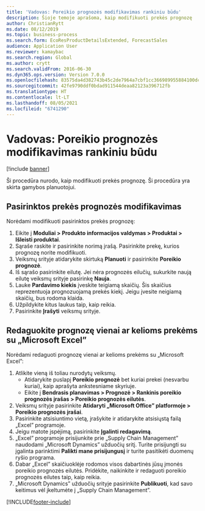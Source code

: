 ```yaml
---
title: 'Vadovas: Poreikio prognozės modifikavimas rankiniu būdu'
description: Šioje temoje aprašoma, kaip modifikuoti prekės prognozę
author: ChristianRytt
ms.date: 08/12/2019
ms.topic: business-process
ms.search.form: EcoResProductDetailsExtended, ForecastSales
audience: Application User
ms.reviewer: kamaybac
ms.search.region: Global
ms.author: crytt
ms.search.validFrom: 2016-06-30
ms.dyn365.ops.version: Version 7.0.0
ms.openlocfilehash: 83575da4d382743b45c2de7964a7cbf1cc366989955884100dcb766a67166cf1
ms.sourcegitcommit: 42fe9790ddf0bdad911544deaa82123a396712fb
ms.translationtype: HT
ms.contentlocale: lt-LT
ms.lasthandoff: 08/05/2021
ms.locfileid: "6741290"
---
```

# <a name="guide-modify-a-demand-forecast-manually"></a>Vadovas: Poreikio prognozės modifikavimas rankiniu būdu

[!include [banner](../../includes/banner.md)]

Ši procedūra nurodo, kaip modifikuoti prekės prognozę. Ši procedūra yra skirta gamybos planuotojui.

## <a name="modify-the-forecast-for-a-selected-item"></a>Pasirinktos prekės prognozės modifikavimas

Norėdami modifikuoti pasirinktos prekės prognozę:

1. Eikite į **Moduliai \> Produkto informacijos valdymas \> Produktai \> Išleisti produktai**.
1. Sąraše raskite ir pasirinkite norimą įrašą. Pasirinkite prekę, kurios prognozę norite modifikuoti.
1. Veiksmų srityje atidarykite skirtuką **Planuoti** ir pasirinkite **Poreikio prognozė**.
1. Iš sąrašo pasirinkite eilutę. Jei nėra prognozės eilučių, sukurkite naują eilutę veiksmų srityje pasirinkę **Nauja**.  
1. Lauke **Pardavimo kiekis** įveskite teigiamą skaičių. Šis skaičius reprezentuoja prognozuojamą prekės kiekį. Jeigu įvesite neigiamą skaičių, bus rodoma klaida.
1. Užpildykite kitus laukus taip, kaip reikia.
1. Pasirinkite **Įrašyti** veiksmų srityje.

## <a name="modify-the-forecast-for-one-or-more-items-with-microsoft-excel"></a>Redaguokite prognozę vienai ar kelioms prekėms su „Microsoft Excel”

Norėdami redaguoti prognozę vienai ar kelioms prekėms su „Microsoft Excel”:

1. Atlikite vieną iš toliau nurodytų veiksmų.
    - Atidarykite puslapį **Poreikio prognozė** bet kuriai prekei (nesvarbu kuriai), kaip aprašyta ankstesniame skyriuje.
    - Eikite į **Bendrasis planavimas \> Prognozė \> Rankinis poreikio prognozės įrašas \> Poreikio prognozės eilutės**.
1. Veiksmų srityje pasirinkite **Atidaryti „Microsoft Office” platformoje \> Poreikio prognozės įrašai**.
1. Pasirinkite atsisiuntimo vietą, įrašykite ir atidarykite atsisiųstą failą „Excel” programoje.
1. Jeigu matote įspėjimą, pasirinkite **Įgalinti redagavimą**.
1. „Excel” programoje prisijunkite prie „Supply Chain Management” naudodami „Microsoft Dynamics” užduočių sritį. Turite prisijungti su įgalinta parinktimi **Palikti mane prisijungusį** ir turite pasitikėti duomenų ryšio programa.
1. Dabar „Excel” skaičiuoklėje rodomos visos dabartinės jūsų įmonės poreikio prognozės eilutės.  Pridėkite, naikinkite ir redaguoti poreikio prognozės eilutes taip, kaip reikia.
1. „Microsoft Dynamics” užduočių srityje pasirinkite **Publikuoti**, kad savo keitimus vėl įkeltumėte į „Supply Chain Management”.


[!INCLUDE[footer-include](../../../includes/footer-banner.md)]
